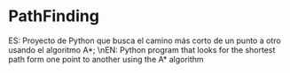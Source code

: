 # PathFinding
ES: Proyecto de Python que busca el camino más corto de un punto a otro usando el algoritmo A*;
\nEN: Python program that looks for the shortest path form one point to another using the A* algorithm
